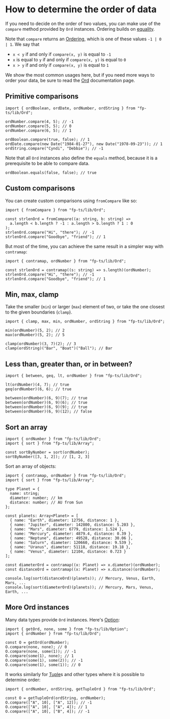 # How to determine the order of data

If you need to decide on the order of two values, you can make use of the `compare` method provided by `Ord` instances. Ordering builds on [equality](/equality).

Note that `compare` returns an [Ordering](https://gcanti.github.io/fp-ts/modules/Ordering.ts), which is one of these values `-1 | 0 | 1`. We say that

- `x < y` if and only if `compare(x, y)` is equal to `-1`
- `x` is equal to `y` if and only if `compare(x, y)` is equal to `0`
- `x > y` if and only if `compare(x, y)` is equal to `1`

We show the most common usages here, but if you need more ways to order your data, be sure to read the [Ord](https://gcanti.github.io/fp-ts/modules/Ord.ts) documentation page.

## Primitive comparisons

```code|lang-ts
import { ordBoolean, ordDate, ordNumber, ordString } from "fp-ts/lib/Ord";

ordNumber.compare(4, 5); // -1
ordNumber.compare(5, 5); // 0
ordNumber.compare(6, 5); // 1

ordBoolean.compare(true, false); // 1
ordDate.compare(new Date("1984-01-27"), new Date("1978-09-23")); // 1
ordString.compare("Cyndi", "Debbie"); // -1
```

Note that all `Ord` instances also define the `equals` method, because it is a prerequisite to be able to compare data.

```code|lang-ts
ordBoolean.equals(false, false); // true
```

## Custom comparisons

You can create custom comparisons using `fromCompare` like so:

```code|lang-ts
import { fromCompare } from "fp-ts/lib/Ord";

const strlenOrd = fromCompare((a: string, b: string) =>
  a.length < b.length ? -1 : a.length > b.length ? 1 : 0
);
strlenOrd.compare("Hi", "there"); // -1
strlenOrd.compare("Goodbye", "friend"); // 1
```

But most of the time, you can achieve the same result in a simpler way with `contramap`:

```code|lang-ts
import { contramap, ordNumber } from "fp-ts/lib/Ord";

const strlenOrd = contramap((s: string) => s.length)(ordNumber);
strlenOrd.compare("Hi", "there"); // -1
strlenOrd.compare("Goodbye", "friend"); // 1
```

## Min, max, clamp

Take the smaller (`min`) or larger (`max`) element of two, or take the one closest to the given boundaries (`clamp`).

```code|lang-ts
import { clamp, max, min, ordNumber, ordString } from "fp-ts/lib/Ord";

min(ordNumber)(5, 2); // 2
max(ordNumber)(5, 2); // 5

clamp(ordNumber)(3, 7)(2); // 3
clamp(ordString)("Bar", "Boat")("Ball"); // Bar
```

## Less than, greater than, or in between?

```code|lang-ts
import { between, geq, lt, ordNumber } from "fp-ts/lib/Ord";

lt(ordNumber)(4, 7); // true
geq(ordNumber)(6, 6); // true

between(ordNumber)(6, 9)(7); // true
between(ordNumber)(6, 9)(6); // true
between(ordNumber)(6, 9)(9); // true
between(ordNumber)(6, 9)(12); // false
```

## Sort an array

```code|lang-ts
import { ordNumber } from "fp-ts/lib/Ord";
import { sort } from "fp-ts/lib/Array";

const sortByNumber = sort(ordNumber);
sortByNumber([3, 1, 2]); // [1, 2, 3]
```

Sort an array of objects:

```code|lang-ts
import { contramap, ordNumber } from "fp-ts/lib/Ord";
import { sort } from "fp-ts/lib/Array";

type Planet = {
  name: string;
  diameter: number; // km
  distance: number; // AU from Sun
};

const planets: Array<Planet> = [
  { name: "Earth", diameter: 12756, distance: 1 },
  { name: "Jupiter", diameter: 142800, distance: 5.203 },
  { name: "Mars", diameter: 6779, distance: 1.524 },
  { name: "Mercury", diameter: 4879.4, distance: 0.39 },
  { name: "Neptune", diameter: 49528, distance: 30.06 },
  { name: "Saturn", diameter: 120660, distance: 9.539 },
  { name: "Uranus", diameter: 51118, distance: 19.18 },
  { name: "Venus", diameter: 12104, distance: 0.723 }
];

const diameterOrd = contramap((x: Planet) => x.diameter)(ordNumber);
const distanceOrd = contramap((x: Planet) => x.distance)(ordNumber);

console.log(sort(distanceOrd)(planets)); // Mercury, Venus, Earth, Mars, ...
console.log(sort(diameterOrd)(planets)); // Mercury, Mars, Venus, Earth, ...
```

## More Ord instances

Many data types provide `Ord` instances. Here's [Option](https://gcanti.github.io/fp-ts/modules/Option.ts):

```code|lang-ts
import { getOrd, none, some } from "fp-ts/lib/Option";
import { ordNumber } from "fp-ts/lib/Ord";

const O = getOrd(ordNumber);
O.compare(none, none); // 0
O.compare(none, some(1)); // -1
O.compare(some(1), none); // 1
O.compare(some(1), some(2)); // -1
O.compare(some(1), some(1)); // 0
```

It works similarly for [Tuple](https://gcanti.github.io/fp-ts/modules/Tuple.ts)s and other types where it is possible to determine order:

```code|lang-ts
import { ordNumber, ordString, getTupleOrd } from "fp-ts/lib/Ord";

const O = getTupleOrd(ordString, ordNumber);
O.compare(["A", 10], ["A", 12]); // -1
O.compare(["A", 10], ["A", 4]); // 1
O.compare(["A", 10], ["B", 4]); // -1
```
